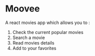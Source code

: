 # Moovee

A react movies app which allows you to : 
1. Check the current popular movies
2. Search a movie 
3. Read movies details
4. Add to your favorites